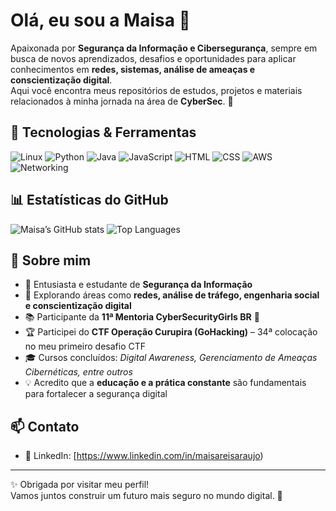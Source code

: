 # Olá, eu sou a Maisa 👋

Apaixonada por **Segurança da Informação e Cibersegurança**, sempre em busca de novos aprendizados, desafios e oportunidades para aplicar conhecimentos em **redes, sistemas, análise de ameaças e conscientização digital**.  
Aqui você encontra meus repositórios de estudos, projetos e materiais relacionados à minha jornada na área de **CyberSec**. 🔐

## 🚀 Tecnologias & Ferramentas
![Linux](https://img.shields.io/badge/Linux-gray?logo=linux&logoColor=white)
![Python](https://img.shields.io/badge/Python-blue?logo=python&logoColor=yellow)
![Java](https://img.shields.io/badge/Java-orange?logo=java&logoColor=white)
![JavaScript](https://img.shields.io/badge/JavaScript-black?logo=javascript&logoColor=yellow)
![HTML](https://img.shields.io/badge/HTML-red?logo=html5&logoColor=white)
![CSS](https://img.shields.io/badge/CSS-blue?logo=css3&logoColor=white)
![AWS](https://img.shields.io/badge/Amazon%20AWS-orange?logo=amazon-aws&logoColor=white)
![Networking](https://img.shields.io/badge/Networking-blueviolet?logo=cisco&logoColor=white)

## 📊 Estatísticas do GitHub
![Maisa’s GitHub stats](https://github-readme-stats.vercel.app/api?username=maisareis&show_icons=true&theme=dracula)
![Top Languages](https://github-readme-stats.vercel.app/api/top-langs/?username=maisareis&layout=compact&theme=dracula)

## 📕 Sobre mim
- 🔐 Entusiasta e estudante de **Segurança da Informação**  
- 🎯 Explorando áreas como **redes, análise de tráfego, engenharia social e conscientização digital**  
- 📚 Participante da **11ª Mentoria CyberSecurityGirls BR** 💜  
- 🏆 Participei do **CTF Operação Curupira (GoHacking)** – 34ª colocação no meu primeiro desafio CTF  
- 🎓 Cursos concluídos: *Digital Awareness, Gerenciamento de Ameaças Cibernéticas, entre outros*  
- 💡 Acredito que a **educação e a prática constante** são fundamentais para fortalecer a segurança digital  

## 📫 Contato
 
- 💼 LinkedIn: [https://www.linkedin.com/in/maisareisaraujo)  

---

✨ Obrigada por visitar meu perfil!  
Vamos juntos construir um futuro mais seguro no mundo digital. 🚀  
